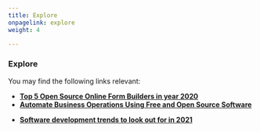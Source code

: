 ```yaml
---
title: Explore
onpagelink: explore
weight: 4

---
```


### **Explore**

You may find the following links relevant:

*   **[Top 5 Open Source Online Form Builders in year 2020](https://blog.containerize.com/2020/10/08/top-5-open-source-online-form-builders-in-year-2020/)**
*   **[Automate Business Operations Using Free and Open Source Software](https://blog.containerize.com/2020/08/27/automate-business-operations-using-open-source-software/)**
-   **[Software development trends to look out for in 2021](https://blog.containerize.com/2021/04/09/software-development-trends-to-look-out-for-in-2021/)**
